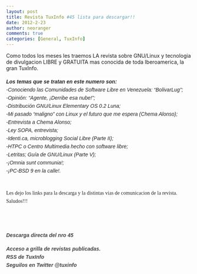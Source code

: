 ```yaml
---
layout: post
title: Revista TuxInfo #45 lista para descargar!!
date: 2012-2-23
author: neoranger
comments: true
categories: [General, TuxInfo]
---
```

Como todos los meses les traemos LA revista sobre GNU/Linux y tecnologia de divulgacion LIBRE y GRATUITA mas conocida de toda Iberoamerica, la gran TuxInfo.<br /><br /><em style="background-color:white;color:#222222;font-family:Arial, Helvetica, Georgia, sans-serif;font-size:14px;line-height:22px;text-align:left;"><strong>Los temas que se tratan en este numero son:</strong> </em><br /><em style="background-color:white;color:#222222;font-family:Arial, Helvetica, Georgia, sans-serif;font-size:14px;line-height:22px;text-align:left;">-Conociendo las Comunidades de Software Libre en Venezuela: “BolivarLug”; </em><br /><em style="background-color:white;color:#222222;font-family:Arial, Helvetica, Georgia, sans-serif;font-size:14px;line-height:22px;text-align:left;">-Opinión: “Agente, ¡Derribe esa nube!”; </em><br /><em style="background-color:white;color:#222222;font-family:Arial, Helvetica, Georgia, sans-serif;font-size:14px;line-height:22px;text-align:left;">-Distribución GNU/Linux Elementary OS 0.2 Luna; </em><br /><em style="background-color:white;color:#222222;font-family:Arial, Helvetica, Georgia, sans-serif;font-size:14px;line-height:22px;text-align:left;">-Mi pasado “maligno” con Linux y el futuro que me espera (Chema Alonso);</em><br /><em style="background-color:white;color:#222222;font-family:Arial, Helvetica, Georgia, sans-serif;font-size:14px;line-height:22px;text-align:left;">-Entrevista a Chema Alonso; </em><br /><em style="background-color:white;color:#222222;font-family:Arial, Helvetica, Georgia, sans-serif;font-size:14px;line-height:22px;text-align:left;">-Ley SOPA, entrevista; </em><br /><em style="background-color:white;color:#222222;font-family:Arial, Helvetica, Georgia, sans-serif;font-size:14px;line-height:22px;text-align:left;">-Identi.ca, microblogging Social Libre (Parte II); </em><br /><em style="background-color:white;color:#222222;font-family:Arial, Helvetica, Georgia, sans-serif;font-size:14px;line-height:22px;text-align:left;">-HTPC o Centro Multimedia hecho con software libre; </em><br /><em style="background-color:white;color:#222222;font-family:Arial, Helvetica, Georgia, sans-serif;font-size:14px;line-height:22px;text-align:left;">-</em><em style="background-color:white;color:#222222;font-family:Arial, Helvetica, Georgia, sans-serif;font-size:14px;line-height:22px;text-align:left;">Letritas; Guía de GNU/Linux (Parte V); </em><br /><em style="background-color:white;color:#222222;font-family:Arial, Helvetica, Georgia, sans-serif;font-size:14px;line-height:22px;text-align:left;">-¡Omnia sunt communia!; </em><br /><em style="background-color:white;color:#222222;font-family:Arial, Helvetica, Georgia, sans-serif;font-size:14px;line-height:22px;text-align:left;">-¡PC-BSD 9 en la calle!.</em><br /><em style="background-color:white;color:#222222;font-family:Arial, Helvetica, Georgia, sans-serif;font-size:14px;line-height:22px;text-align:left;"><br /></em><br /><span style="background-color:white;color:#222222;line-height:22px;text-align:left;"><span style="font-family:Times, 'Times New Roman', serif;">Les dejo los links para la descarga y la distintas vias de comunicacion de la revista. Saludos!!!</span></span><br /><span style="background-color:white;color:#222222;line-height:22px;text-align:left;"><span style="font-family:Times, 'Times New Roman', serif;"><br /></span></span><br /><br /><div style="color:#222222;font-family:Arial, Helvetica, Georgia, sans-serif;font-size:14px;line-height:22px;margin-bottom:15px;text-align:left;padding:0;"><strong><em><a href="http://infosertec.loquefaltaba.com/tuxinfo45.pdf" style="color:#404040;text-decoration:none;" target="_blank"><strong><em style="background-color:white;">Descarga directa del nro 45</em></strong></a></em></strong></div><div style="color:#222222;font-family:Arial, Helvetica, Georgia, sans-serif;font-size:14px;line-height:22px;margin-bottom:15px;text-align:left;padding:0;"><strong style="background-color:white;"><em><a href="http://infosertec.loquefaltaba.com/" style="color:#404040;text-decoration:none;" target="_blank">Acceso a grilla de revistas publicadas.</a><br /><a href="http://www.tuxinfo.com.ar/?feed=rss2" style="color:#404040;text-decoration:none;" target="_blank">RSS de TuxInfo</a></em><em><br /><a href="http://www.twitter.com/tuxinfo" style="color:#404040;text-decoration:none;" target="_blank">Seguilos en Twitter @tuxinfo</a></em></strong></div>
